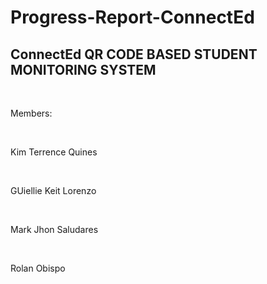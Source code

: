 # Progress-Report-ConnectEd

<h2>ConnectEd QR CODE BASED STUDENT MONITORING SYSTEM</h2>
<br>

<p>Members:</p>
<br>
<p>Kim Terrence Quines</p>
<br>
<p>GUiellie Keit Lorenzo</p>
<br>
<p>Mark Jhon Saludares</p>
<br>
<p>Rolan Obispo</p>
